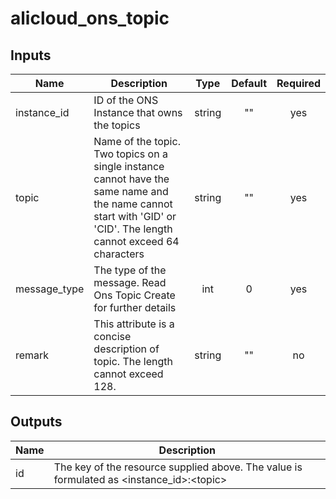 # alicloud_ons_topic

## Inputs

| Name | Description | Type | Default | Required |
|------|-------------|:----:|:-----:|:-----:|
|instance_id |ID of the ONS Instance that owns the topics| string| "" | yes|
|topic |Name of the topic. Two topics on a single instance cannot have the same name and the name cannot start with 'GID' or 'CID'. The length cannot exceed 64 characters| string| "" | yes|
|message_type |The type of the message. Read Ons Topic Create for further details| int| 0 | yes|
|remark |This attribute is a concise description of topic. The length cannot exceed 128.| string| "" | no|

## Outputs

| Name | Description |
|------|-------------|
|id|The key of the resource supplied above. The value is formulated as \<instance_id\>:\<topic\>|